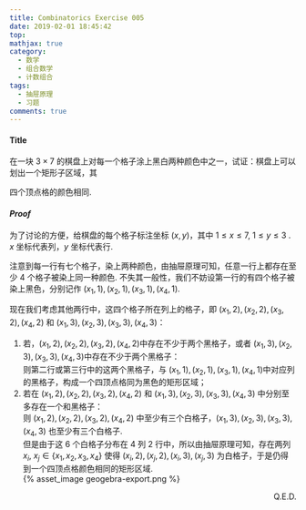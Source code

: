 ```yaml
---
title: Combinatorics Exercise 005
date: 2019-02-01 18:45:42
top:
mathjax: true
category:
  - 数学
  - 组合数学
  - 计数组合
tags:
  - 抽屉原理
  - 习题
comments: true
---
```


#### Title

在一块 $3\times 7$ 的棋盘上对每一个格子涂上黑白两种颜色中之一，试证：棋盘上可以划出一个矩形子区域，其

四个顶点格的颜色相同.

<!-- more -->

#### *Proof*

为了讨论的方便，给棋盘的每个格子标注坐标 $(x,y)$，其中 $1 \leq x \leq 7, \  1 \leq y \leq 3$ . $x$ 坐标代表列，$y$ 坐标代表行. 

注意到每一行有七个格子，染上两种颜色，由抽屉原理可知，任意一行上都存在至少 $4$ 个格子被染上同一种颜色. 不失其一般性，我们不妨设第一行的有四个格子被染上黑色，分别记作 $(x_1,1),(x_2,1),(x_3,1),(x_4,1)$. 

现在我们考虑其他两行中，这四个格子所在列上的格子，即 $(x_1,2),(x_2,2),(x_3,2),(x_4,2)$ 和 $(x_1,3),(x_2,3),(x_3,3),(x_4,3)$：

1. 若，$(x_1,2),(x_2,2),(x_3,2),(x_4,2)​$ 中存在不少于两个黑格子，或者 $(x_1,3),(x_2,3),(x_3,3),(x_4,3)​$ 中存在不少于两个黑格子：  
   则第二行或第三行中的这两个黑格子，与 $(x_1,1),(x_2,1),(x_3,1),(x_4,1)​$ 中对应列的黑格子，构成一个四顶点格同为黑色的矩形区域；
2. 若在 $(x_1,2),(x_2,2),(x_3,2),(x_4,2)$ 和 $(x_1,3),(x_2,3),(x_3,3),(x_4,3)$ 中分别至多存在一个和黑格子：  
   则 $(x_1,2),(x_2,2),(x_3,2),(x_4,2)$ 中至少有三个白格子，$(x_1,3),(x_2,3),(x_3,3),(x_4,3)$ 也至少有三个白格子.  
   但是由于这 $6$ 个白格子分布在 $4$ 列 $2$ 行中，所以由抽屉原理可知，存在两列 $x_i, \ x_j  \in \{x_1, x_2, x_3, x_4\}$ 使得 $(x_i,2),(x_j,2),(x_i,3),(x_j,3)$ 为白格子，于是仍得到一个四顶点格颜色相同的矩形区域.   
   {% asset_image geogebra-export.png %}

<p align="right"> Q.E.D. </p>



